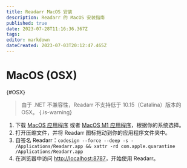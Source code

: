 ```yaml
---
title: Readarr MacOS 安装
description: Readarr 的 MacOS 安装指南
published: true
date: 2023-07-28T11:16:36.367Z
tags: 
editor: markdown
dateCreated: 2023-07-03T20:12:47.465Z
---
```


# MacOS (OSX)

{#OSX}

> 由于 .NET 不兼容性，Readarr 不支持低于 10.15（Catalina）版本的 OSX。
{.is-warning}

1. 下载 [MacOS 应用程序](https://readarr.servarr.com/v1/update/develop/updatefile?os=osx&runtime=netcore&arch=x64&installer=true) 或者 [MacOS M1 应用程序](https://readarr.servarr.com/v1/update/develop/updatefile?os=osx&runtime=netcore&arch=arm64&installer=true)，根据你的系统选择。
1. 打开压缩文件，并将 Readarr 图标拖动到你的应用程序文件夹中。
1. 自签名 Readarr：`codesign --force --deep -s - /Applications/Readarr.app && xattr -rd com.apple.quarantine /Applications/Readarr.app`
1. 在浏览器中访问 <http://localhost:8787>，开始使用 Readarr。
